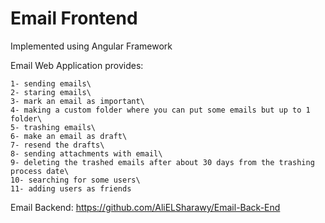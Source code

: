 # Email Frontend
Implemented using Angular Framework

Email Web Application provides:

    1- sending emails\
    2- staring emails\
    3- mark an email as important\
    4- making a custom folder where you can put some emails but up to 1 folder\
    5- trashing emails\
    6- make an email as draft\
    7- resend the drafts\
    8- sending attachments with email\
    9- deleting the trashed emails after about 30 days from the trashing process date\
    10- searching for some users\
    11- adding users as friends

Email Backend: https://github.com/AliELSharawy/Email-Back-End
